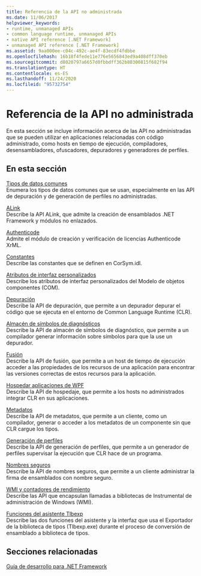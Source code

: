 ```yaml
---
title: Referencia de la API no administrada
ms.date: 11/06/2017
helpviewer_keywords:
- runtime, unmanaged APIs
- common language runtime, unmanaged APIs
- native API reference [.NET Framework]
- unmanaged API reference [.NET Framework]
ms.assetid: 9aa000ee-c04c-492c-ae4f-83ecdf4fdbbe
ms.openlocfilehash: 16b18f4fede11e776e5656843ed9a408dff370eb
ms.sourcegitcommit: d8020797a6657d0fbbdff362b80300815f682f94
ms.translationtype: HT
ms.contentlocale: es-ES
ms.lasthandoff: 11/24/2020
ms.locfileid: "95732754"
---
```

# <a name="unmanaged-api-reference"></a>Referencia de la API no administrada

En esta sección se incluye información acerca de las API no administradas que se pueden utilizar en aplicaciones relacionadas con código administrado, como hosts en tiempo de ejecución, compiladores, desensambladores, ofuscadores, depuradores y generadores de perfiles.  
  
## <a name="in-this-section"></a>En esta sección  

 [Tipos de datos comunes](common-data-types-unmanaged-api-reference.md)  
 Enumera los tipos de datos comunes que se usan, especialmente en las API de depuración y de generación de perfiles no administradas.  
  
 [ALink](./alink/index.md)  
 Describe la API ALink, que admite la creación de ensamblados .NET Framework y módulos no enlazados.  
  
 [Authenticode](./authenticode/index.md)  
 Admite el módulo de creación y verificación de licencias Authenticode XrML.  
  
 [Constantes](constants-unmanaged-api-reference.md)  
 Describe las constantes que se definen en CorSym.idl.  
  
 [Atributos de interfaz personalizados](/previous-versions/dotnet/netframework-4.0/ms231946(v=vs.100))  
 Describe los atributos de interfaz personalizados del Modelo de objetos componentes (COM).  
  
 [Depuración](./debugging/index.md)  
 Describe la API de depuración, que permite a un depurador depurar el código que se ejecuta en el entorno de Common Language Runtime (CLR).  
  
 [Almacén de símbolos de diagnósticos](./diagnostics/index.md)  
 Describe la API de almacén de símbolos de diagnóstico, que permite a un compilador generar información sobre símbolos para que la use un depurador.  
  
 [Fusión](./fusion/index.md)  
 Describe la API de fusión, que permite a un host de tiempo de ejecución acceder a las propiedades de los recursos de una aplicación para encontrar las versiones correctas de estos recursos para la aplicación.  
  
 [Hospedar aplicaciones de WPF](./hosting/index.md)  
 Describe la API de hospedaje, que permite a los hosts no administrados integrar CLR en sus aplicaciones.  
  
 [Metadatos](./metadata/index.md)  
 Describe la API de metadatos, que permite a un cliente, como un compilador, generar o acceder a los metadatos de un componente sin que CLR cargue los tipos.  
  
 [Generación de perfiles](./profiling/index.md)  
 Describe la API de generación de perfiles, que permite a un generador de perfiles supervisar la ejecución que CLR hace de un programa.  
  
 [Nombres seguros](./strong-naming/index.md)  
 Describe la API de nombres seguros, que permite a un cliente administrar la firma de ensamblados con nombre seguro.  

 [WMI y contadores de rendimiento](wmi/index.md)  
 Describe las API que encapsulan llamadas a bibliotecas de Instrumental de administración de Windows (WMI).
  
 [Funciones del asistente Tlbexp](./tlbexp/index.md)  
 Describe las dos funciones del asistente y la interfaz que usa el Exportador de la biblioteca de tipos (Tlbexp.exe) durante el proceso de conversión de ensamblado a biblioteca de tipos.  
  
## <a name="related-sections"></a>Secciones relacionadas  

 [Guía de desarrollo para .NET Framework](../development-guide.md)
